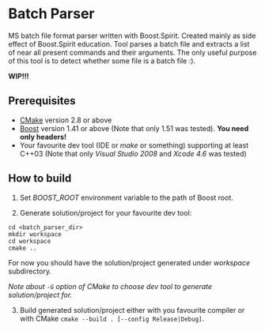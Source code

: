 Batch Parser
============

MS batch file format parser written with Boost.Spirit. Created mainly as side effect of Boost.Spirit education.
Tool parses a batch file and extracts a list of near all present commands and their arguments.
The only useful purpose of this tool is to detect whether some file is a batch file :).

**WIP!!!**


Prerequisites
-------------

- [CMake](http://www.cmake.org) version 2.8 or above
- [Boost](http://www.boost.org) version 1.41 or above (Note that only 1.51 was tested).
  **You need only headers!**
- Your favourite dev tool (IDE or *make* or something) supporting at least C++03
  (Note that only *Visual Studio 2008* and *Xcode 4.6* was tested)

How to build
------------

1. Set *BOOST_ROOT* environment variable to the path of Boost root.

2. Generate solution/project for your favourite dev tool:

  ```
  cd <batch_parser_dir>
  mkdir workspace
  cd workspace
  cmake ..
  ```
  
  For now you should have the solution/project generated under *workspace* subdirectory.
  
  *Note about `-G` option of CMake to choose dev tool to generate solution/project for.*

3. Build generated solution/project either with you favourite compiler or with CMake
   `cmake --build . [--config Release|Debug]`.
